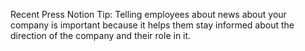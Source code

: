 Recent Press
Notion Tip: Telling employees about news about your company is important because it helps them stay informed about the direction of the company and their role in it.